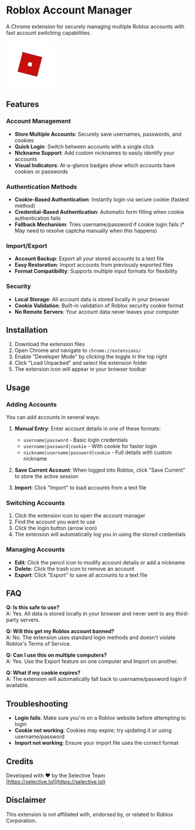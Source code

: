 # Roblox Account Manager

A Chrome extension for securely managing multiple Roblox accounts with fast account switching capabilities.

![Roblox Account Manager](icons/icon128.png)

## Features

### Account Management
- **Store Multiple Accounts**: Securely save usernames, passwords, and cookies
- **Quick Login**: Switch between accounts with a single click
- **Nickname Support**: Add custom nicknames to easily identify your accounts
- **Visual Indicators**: At-a-glance badges show which accounts have cookies or passwords

### Authentication Methods
- **Cookie-Based Authentication**: Instantly login via secure cookie (fastest method)
- **Credential-Based Authentication**: Automatic form filling when cookie authentication fails
- **Fallback Mechanism**: Tries username/password if cookie login fails (* May need to resolve captcha manually when this happens)

### Import/Export
- **Account Backup**: Export all your stored accounts to a text file
- **Easy Restoration**: Import accounts from previously exported files
- **Format Compatibility**: Supports multiple input formats for flexibility

### Security
- **Local Storage**: All account data is stored locally in your browser
- **Cookie Validation**: Built-in validation of Roblox security cookie format
- **No Remote Servers**: Your account data never leaves your computer

## Installation

1. Download the extension files
2. Open Chrome and navigate to `chrome://extensions/`
3. Enable "Developer Mode" by clicking the toggle in the top right
4. Click "Load Unpacked" and select the extension folder
5. The extension icon will appear in your browser toolbar

## Usage

### Adding Accounts

You can add accounts in several ways:

1. **Manual Entry**: Enter account details in one of these formats:
   - `username|password` - Basic login credentials
   - `username|password|cookie` - With cookie for faster login
   - `nickname|username|password|cookie` - Full details with custom nickname

2. **Save Current Account**: When logged into Roblox, click "Save Current" to store the active session

3. **Import**: Click "Import" to load accounts from a text file

### Switching Accounts

1. Click the extension icon to open the account manager
2. Find the account you want to use
3. Click the login button (arrow icon)
4. The extension will automatically log you in using the stored credentials

### Managing Accounts

- **Edit**: Click the pencil icon to modify account details or add a nickname
- **Delete**: Click the trash icon to remove an account
- **Export**: Click "Export" to save all accounts to a text file

## FAQ

**Q: Is this safe to use?**  
A: Yes. All data is stored locally in your browser and never sent to any third-party servers.

**Q: Will this get my Roblox account banned?**  
A: No. The extension uses standard login methods and doesn't violate Roblox's Terms of Service.

**Q: Can I use this on multiple computers?**  
A: Yes. Use the Export feature on one computer and Import on another.

**Q: What if my cookie expires?**  
A: The extension will automatically fall back to username/password login if available.

## Troubleshooting

- **Login fails**: Make sure you're on a Roblox website before attempting to login
- **Cookie not working**: Cookies may expire; try updating it or using username/password
- **Import not working**: Ensure your import file uses the correct format

## Credits

Developed with ❤️ by the Selective Team  
[https://selective.lol](https://selective.lol)

## Disclaimer

This extension is not affiliated with, endorsed by, or related to Roblox Corporation.
